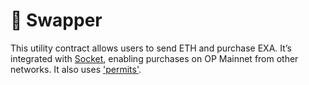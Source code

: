 # 🔁 Swapper

This utility contract allows users to send ETH and purchase EXA. It’s integrated with [Socket](https://socket.tech), enabling purchases on OP Mainnet from other networks. It also uses ['permits'](https://help.1inch.io/en/articles/5435386-permit-712-signed-token-approvals-and-how-they-work-on-1inch).
